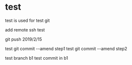 # test
test is used for test git

add remote ssh test

git push 2019/2/15

test git commit --amend step1
test git commit --amend step2

test branch b1
test commit in b1
